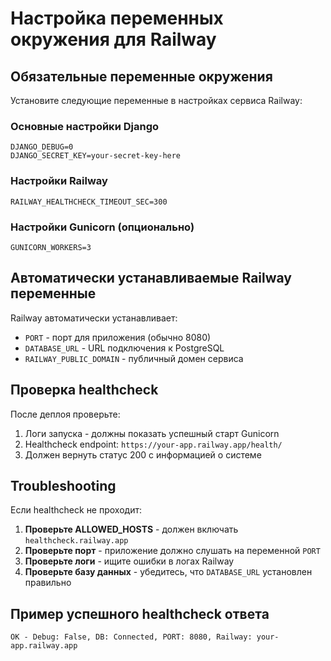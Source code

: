 # Настройка переменных окружения для Railway

## Обязательные переменные окружения

Установите следующие переменные в настройках сервиса Railway:

### Основные настройки Django
```
DJANGO_DEBUG=0
DJANGO_SECRET_KEY=your-secret-key-here
```

### Настройки Railway
```
RAILWAY_HEALTHCHECK_TIMEOUT_SEC=300
```

### Настройки Gunicorn (опционально)
```
GUNICORN_WORKERS=3
```

## Автоматически устанавливаемые Railway переменные

Railway автоматически устанавливает:
- `PORT` - порт для приложения (обычно 8080)
- `DATABASE_URL` - URL подключения к PostgreSQL
- `RAILWAY_PUBLIC_DOMAIN` - публичный домен сервиса

## Проверка healthcheck

После деплоя проверьте:
1. Логи запуска - должны показать успешный старт Gunicorn
2. Healthcheck endpoint: `https://your-app.railway.app/health/`
3. Должен вернуть статус 200 с информацией о системе

## Troubleshooting

Если healthcheck не проходит:

1. **Проверьте ALLOWED_HOSTS** - должен включать `healthcheck.railway.app`
2. **Проверьте порт** - приложение должно слушать на переменной `PORT`
3. **Проверьте логи** - ищите ошибки в логах Railway
4. **Проверьте базу данных** - убедитесь, что `DATABASE_URL` установлен правильно

## Пример успешного healthcheck ответа

```
OK - Debug: False, DB: Connected, PORT: 8080, Railway: your-app.railway.app
```
